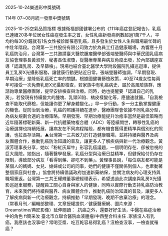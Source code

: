 
2025-10-24樂透彩中獎號碼

                                
114年 07~08月統一發票中獎號碼
                             
2025-10-25空氣品質指標
                              根據衛福部國健署公布的《111年癌症登記報告》，乳癌已連續20多年位居女性癌症發生率之首，女性乳癌新發病例數超過1萬7千人，平均約每30分鐘就有1名女性被診斷罹患乳癌，且多發生於女性人生與職場最忙碌的中壯年階段。台灣第一三共股份有限公司致力於為員工打造健康職場，為響應十月乳癌防治月，台灣第一三共邀請臺大醫院腫瘤醫學部張端瑩醫師與中華民國乳癌病友協會理事長黃淑芳、秘書長伍淑瓊，從醫療專業與病友角度出發，於內部講座宣導「認識乳房、及早篩檢」。現場也結合臺北醫學大學附設醫院乳攝巡迴車，提供員工乳房X光攝影服務，讓健康行動更貼近日常。張端瑩醫師強調，「早期發現、早期治療」是降低乳癌死亡率的關鍵。根據國健署篩檢政策，40至74歲女性每兩年可接受一次免費乳房X光攝影檢查，若家族中有乳癌病史、屬於高風險族群，應諮詢專業醫療團隊，提早安排檢查與治療。同時，她也提醒要「認識自己的乳房」，若發現有持續變大的腫塊、乳頭凹陷、橘皮樣變化等，應儘速就醫。「自我檢查不能取代篩檢，但能讓你更了解身體變化。」早一步行動，多一分主動掌握健康的機會。從防治到治療，乳癌的照護持續在進步，醫療團隊會依據不同乳癌分型，為病友規劃合適的治療策略。早期發現、早期治療能提升治癒率當然是最佳策略而近年隨著標靶新藥、新一代抗體藥物複合體（ADC）等陸續問世，轉移性乳癌的治療選擇也持續拓展，讓病友在不同病程階段，都有機會獲得更精準與個別化的照護，也拉長存活期。▲台灣第一三共致力於打造健康職場，並將持續與醫界及病友團體合作，推動乳癌防治知識的普及，讓更多人了解疾病與新一代治療觀念。黃淑芳理事長分享，她以「粉紅灰犀牛」形容乳癌議題，一個明明存在、卻被忽視的巨大風險。她指出，隨著醫學發展，乳癌分型與治療日益精準，但健保給付仍存在限制，導致部分病友「看得到藥、卻吃不到藥」。黃理事長說，「每位病友都可能是某個人的媽媽、女兒、媳婦或公司的同事，她們的健康不僅關係到個人，也牽動著整個家庭與社會。」協會將持續倡議政府加速新藥納保，並關注病友的心理支持與職場重返。台灣第一三共王耀輝董事總經理表示，希望透過此次講座與乳房X光攝影巡迴車服務，提醒員工關心自身與家人的健康，同時以實際行動支持乳癌防治教育，未來我們將持續與醫界、病友團體合作，推動乳癌防治知識的普及，讓更多人了解疾病與新一代治療觀念，持續推動「早期發現、晚期不放棄治療」的理念。（常春月刊／編輯部整理、文章授權提供／健康醫療網、圖片來源：Dreamstime/典匠影像）延伸閱讀： .抗癌之外，還要好好生活，中醫在癌症治療中的角色 ft簡采汝 臺北市立聯合醫院血液腫瘤/中西整合科主任 .家族沒人有乳癌，我應該也沒事吧？常喝豆漿、吃豆乾容易得乳癌？沒檢查沒事，一檢查就罹癌？